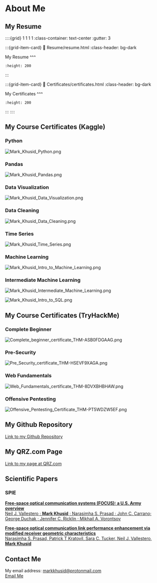 # About Me


## My Resume

::::{grid} 1 1 1 1
:class-container: text-center
:gutter: 3

:::{grid-item-card}
:link: Resume/resume.html
:class-header: bg-dark

My Resume
^^^
```{image} Resume/resume.png
:height: 200
```
:::

:::{grid-item-card}
:link: Certificates/certificates.html
:class-header: bg-dark

My Certificates
^^^
```{image} Certificates/certificates.png
:height: 200
```
:::
::::



## My Course Certificates (Kaggle)

### Python

![Mark_Khusid_Python.png](Certificates/Kaggle/Mark_Khusid_Python.png "Mark_Khusid_Python.png")

### Pandas

![Mark_Khusid_Pandas.png](Certificates/Kaggle/Mark_Khusid_Pandas.png "Mark_Khusid_Pandas.png")

### Data Visualization

![Mark_Khusid_Data_Visualization.png](Certificates/Kaggle/Mark_Khusid_Data_Visualization.png "Mark_Khusid_Data_Visualization.png")

### Data Cleaning

![Mark_Khusid_Data_Cleaning.png](Certificates/Kaggle/Mark_Khusid_Data_Cleaning.png "Mark_Khusid_Data_Cleaning.png")

### Time Series

![Mark_Khusid_Time_Series.png](Certificates/Kaggle/Mark_Khusid_Time_Series.png "Mark_Khusid_Time_Series.png")

### Machine Learning

![Mark_Khusid_Intro_to_Machine_Learning.png](Certificates/Kaggle/Mark_Khusid_Intro_to_Machine_Learning.png "Mark_Khusid_Intro_to_Machine_Learning.png")

### Intermediate Machine Learning

![Mark_Khusid_Intermediate_Machine_Learning.png](Certificates/Kaggle/Mark_Khusid_Intermediate_Machine_Learning.png "Mark_Khusid_Intermediate_Machine_Learning.png")

![Mark_Khusid_Intro_to_SQL.png](Certificates/Kaggle/Mark_Khusid_Intro_to_SQL.png "Mark_Khusid_Intro_to_SQL.png")

## My Course Certificates (TryHackMe)

### Complete Beginner

![Complete_beginner_certificate_THM-ASB0FDGAAG.png](Certificates/TryHackMe/Complete_beginner_certificate_THM-ASB0FDGAAG.png "Complete_beginner_certificate_THM-ASB0FDGAAG.png")

### Pre-Security

![Pre_Security_certificate_THM-HSEVF9XAGA.png](Certificates/TryHackMe/Pre_Security_certificate_THM-HSEVF9XAGA.png "Pre_Security_certificate_THM-HSEVF9XAGA.png")

### Web Fundamentals

![Web_Fundamentals_certificate_THM-8DVXBHBHAW.png](Certificates/TryHackMe/Web_Fundamentals_certificate_THM-8DVXBHBHAW.png "Web_Fundamentals_certificate_THM-8DVXBHBHAW.png")

### Offensive Pentesting

![Offensive_Pentesting_Certificate_THM-PT5WDZW5EF.png](Certificates/TryHackMe/Offensive_Pentesting_Certificate_THM-PT5WDZW5EF.png "Offensive_Pentesting_Certificate_THM-PT5WDZW5EF.png")

## My Github Repository

[Link to my Github Repository](https://github.com/markkhusid)

## My QRZ.com Page

[Link to my page at QRZ.com](http://www.qrz.com/db/AC2LH)

## Scientific Papers

### SPIE

[**Free-space optical communication systems (FOCUS): a U.S. Army overview**  
Neil J. Vallestero ; **Mark Khusid** ; Narasimha S. Prasad ; John C. Carrano; George Duchak ; Jennifer C. Ricklin ; Mikhail A. Vorontsov](http://proceedings.spiedigitallibrary.org/proceeding.aspx?articleid=869436)

[**Free-space optical communication link performance enhancement via modified receiver geometric characteristics**  
Narasimha S. Prasad, Patrick T Kratovil, Sara C. Tucker, Neil J. Vallestero, **Mark Khusid**](https://doi.org/10.1117/12.510630)

## Contact Me

My email address: markkhusid@protonmail.com  
[Email Me](mailto:markkhusid@protonmail.com)